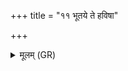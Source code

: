 +++
title = "११ भूतये ते हविषा"

+++
<details><summary>मूलम् (GR)</summary>

भूतये ते हविषा जुहोमि-  
-इमं देवासो अभि हिङ् कराथ ।  
अस्मिन्न् एव पशवः सं विशन्तु  
चतुष्पाद उत वा ये द्विपादः ॥
</details>